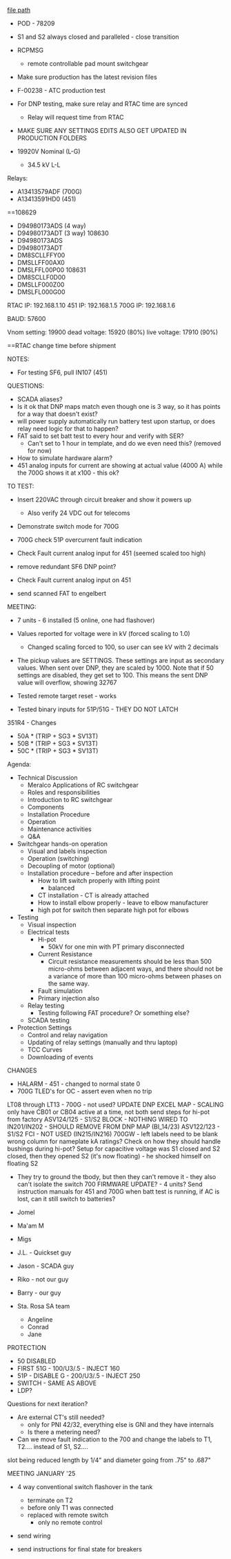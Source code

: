 
[file path](<file:///C:\Users\jnetherton\G&W Electric Co\US-PowerGridAutomation - Documents\_Lazer\_Meralco\108629 - Meralco>)

- POD - 78209
- S1 and S2 always closed and paralleled - close transition
- RCPMSG
	- remote controllable pad mount switchgear
- Make sure production has the latest revision files
- F-00238 - ATC production test

- For DNP testing, make sure relay and RTAC time are synced
	- Relay will request time from RTAC
- MAKE SURE ANY SETTINGS EDITS ALSO GET UPDATED IN PRODUCTION FOLDERS
- 19920V Nominal (L-G)
	- 34.5 kV L-L


Relays:
- A13413579ADF (700G)
- A13413591HD0 (451)

==108629
- D94980173ADS (4 way)
- D94980173ADT (3 way)
108630
- D94980173ADS
- D94980173ADT
- DM8SCLLFFY00
- DMSLLFF00AX0
- DMSLFFL00P00
108631
- DM8SCLLF0D00
- DMSLLF000Z00
- DMSLFL000G00



RTAC IP: 192.168.1.10
451 IP: 192.168.1.5
700G IP: 192.168.1.6

BAUD: 57600

Vnom setting: 19900
dead voltage: 15920 (80%)
live voltage: 17910 (90%)


==RTAC change time before shipment

NOTES:
- For testing SF6, pull IN107 (451)

QUESTIONS:
- SCADA aliases?
- Is it ok that DNP maps match even though one is 3 way, so it has points for a way that doesn't exist?
- will power supply automatically run battery test upon startup, or does relay need logic for that to happen?
- FAT said to set batt test to every hour and verify with SER?
	- Can't set to 1 hour in template, and do we even need this? (removed for now)
- How to simulate hardware alarm?
- 451 analog inputs for current are showing at actual value (4000 A) while the 700G shows it at x100 - this ok?



TO TEST:
- Insert 220VAC through circuit breaker and show it powers up
	- Also verify 24 VDC out for telecoms
- Demonstrate switch mode for 700G
- 700G check 51P overcurrent fault indication
- Check Fault current analog input for 451 (seemed scaled too high)
- remove redundant SF6 DNP point?

- Check Fault current analog input on 451
- send scanned FAT to engelbert


MEETING:
- 7 units - 6 installed (5 online, one had flashover)

- Values reported for voltage were in kV (forced scaling to 1.0)
	- Changed scaling forced to 100, so user can see kV with 2 decimals
- The pickup values are SETTINGS. These settings are input as secondary values. When sent over DNP, they are scaled by 1000. Note that if 50 settings are disabled, they get set to 100. This means the sent DNP value will overflow, showing 32767
- Tested remote target reset - works
- Tested binary inputs for 51P/51G - THEY DO NOT LATCH

351R4 - Changes
- 50A * (TRIP + SG3 * SV13T)
- 50B * (TRIP + SG3 * SV13T)
- 50C * (TRIP + SG3 * SV13T)


Agenda:
- Technical Discussion
	- Meralco Applications of RC switchgear
	- Roles and responsibilities
	- Introduction to RC switchgear
	- Components
	- Installation Procedure
	- Operation
	- Maintenance activities
	- Q&A
- Switchgear hands-on operation
	- Visual and labels inspection
	- Operation (switching)
	- Decoupling of motor (optional)
	- Installation procedure – before and after inspection
		- How to lift switch properly with lifting point
			- balanced
		- CT installation - CT is already attached
		- How to install elbow properly - leave to elbow manufacturer
		- high pot for switch then separate high pot for elbows
- Testing
	- Visual inspection
	- Electrical tests
		- Hi-pot
			- 50kV for one min with PT primary disconnected
		- Current Resistance
			- Circuit resistance measurements should be less than 500 micro-ohms between adjacent ways, and there should not be a variance of more than 100 micro-ohms between phases on the same way.
		- Fault simulation
		- Primary injection also
	- Relay testing
		- Testing following FAT procedure? Or something else?
	- SCADA testing
- Protection Settings
	- Control and relay navigation
	- Updating of relay settings (manually and thru laptop)
	- TCC Curves
	- Downloading of events

CHANGES
- HALARM - 451 - changed to normal state 0
- 700G TLED's for OC - assert even when no trip


LT08 through LT13 - 700G - not used?
UPDATE DNP EXCEL MAP - SCALING
only have CB01 or CB04 active at a time, not both
send steps for hi-pot from factory
ASV124/125 - S1/S2 BLOCK - NOTHING WIRED TO IN201/IN202 - SHOULD REMOVE FROM DNP MAP (BI_14/23)
ASV122/123 - S1/S2 FCI - NOT USED (IN215/IN216)
700GW - left labels need to be blank
wrong column for nameplate kA ratings?
Check on how they should handle bushings during hi-pot?
Setup for capacitive voltage was S1 closed and S2 closed, then they opened S2 (it's now floating) - he shocked himself on floating S2
- They try to ground the tbody, but then they can't remove it - they also can't isolate the switch
700 FIRMWARE UPDATE? - 4 units?
Send instruction manuals for 451 and 700G
when batt test is running, if AC is lost, can it still switch to batteries?


- Jomel
- Ma'am M
- Migs
- J.L. - Quickset guy
- Jason - SCADA guy
- Riko - not our guy
- Barry - our guy
- Sta. Rosa SA team
	- Angeline
	- Conrad
	- Jane

PROTECTION
- 50 DISABLED
- FIRST 51G - 100/U3/.5 - INJECT 160
- 51P - DISABLE G - 200/U3/.5 - INJECT 250
- SWITCH - SAME AS ABOVE
- LDP?



Questions for next iteration?
- Are external CT's still needed?
	- only for PNI 42/32, everything else is GNI and they have internals
	- Is there a metering need?
- Can we move fault indication to the 700 and change the labels to T1, T2.... instead of S1, S2....

slot being reduced length by 1/4" and diameter going from .75" to .687"

MEETING JANUARY '25
- 4 way conventional switch flashover in the tank
	- terminate on T2
	- before only T1 was connected
	- replaced with remote switch
		- only no remote control

- send wiring
- send instructions for final state for breakers